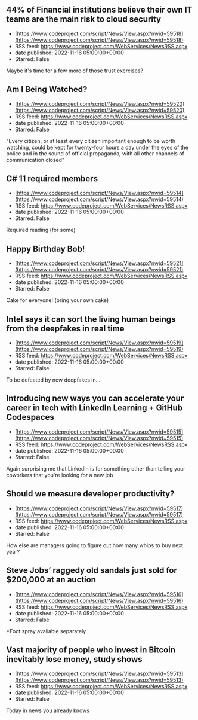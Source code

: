 ## 44% of Financial institutions believe their own IT teams are the main risk to cloud security
 - [https://www.codeproject.com/script/News/View.aspx?nwid=59518](https://www.codeproject.com/script/News/View.aspx?nwid=59518)
 - RSS feed: https://www.codeproject.com/WebServices/NewsRSS.aspx
 - date published: 2022-11-16 05:00:00+00:00
 - Starred: False

Maybe it's time for a few more of those trust exercises?

## Am I Being Watched?
 - [https://www.codeproject.com/script/News/View.aspx?nwid=59520](https://www.codeproject.com/script/News/View.aspx?nwid=59520)
 - RSS feed: https://www.codeproject.com/WebServices/NewsRSS.aspx
 - date published: 2022-11-16 05:00:00+00:00
 - Starred: False

"Every citizen, or at least every citizen important enough to be worth watching, could be kept for twenty-four hours a day under the eyes of the police and in the sound of official propaganda, with all other channels of communication closed"

## C# 11 required members
 - [https://www.codeproject.com/script/News/View.aspx?nwid=59514](https://www.codeproject.com/script/News/View.aspx?nwid=59514)
 - RSS feed: https://www.codeproject.com/WebServices/NewsRSS.aspx
 - date published: 2022-11-16 05:00:00+00:00
 - Starred: False

Required reading (for some)

## Happy Birthday Bob!
 - [https://www.codeproject.com/script/News/View.aspx?nwid=59521](https://www.codeproject.com/script/News/View.aspx?nwid=59521)
 - RSS feed: https://www.codeproject.com/WebServices/NewsRSS.aspx
 - date published: 2022-11-16 05:00:00+00:00
 - Starred: False

Cake for everyone! (bring your own cake)

## Intel says it can sort the living human beings from the deepfakes in real time
 - [https://www.codeproject.com/script/News/View.aspx?nwid=59519](https://www.codeproject.com/script/News/View.aspx?nwid=59519)
 - RSS feed: https://www.codeproject.com/WebServices/NewsRSS.aspx
 - date published: 2022-11-16 05:00:00+00:00
 - Starred: False

To be defeated by new deepfakes in...

## Introducing new ways you can accelerate your career in tech with LinkedIn Learning + GitHub Codespaces
 - [https://www.codeproject.com/script/News/View.aspx?nwid=59515](https://www.codeproject.com/script/News/View.aspx?nwid=59515)
 - RSS feed: https://www.codeproject.com/WebServices/NewsRSS.aspx
 - date published: 2022-11-16 05:00:00+00:00
 - Starred: False

Again surprising me that LinkedIn is for something other than telling your coworkers that you're looking for a new job

## Should we measure developer productivity?
 - [https://www.codeproject.com/script/News/View.aspx?nwid=59517](https://www.codeproject.com/script/News/View.aspx?nwid=59517)
 - RSS feed: https://www.codeproject.com/WebServices/NewsRSS.aspx
 - date published: 2022-11-16 05:00:00+00:00
 - Starred: False

How else are managers going to figure out how many whips to buy next year?

## Steve Jobs’ raggedy old sandals just sold for $200,000 at an auction
 - [https://www.codeproject.com/script/News/View.aspx?nwid=59516](https://www.codeproject.com/script/News/View.aspx?nwid=59516)
 - RSS feed: https://www.codeproject.com/WebServices/NewsRSS.aspx
 - date published: 2022-11-16 05:00:00+00:00
 - Starred: False

*Foot spray available separately

## Vast majority of people who invest in Bitcoin inevitably lose money, study shows
 - [https://www.codeproject.com/script/News/View.aspx?nwid=59513](https://www.codeproject.com/script/News/View.aspx?nwid=59513)
 - RSS feed: https://www.codeproject.com/WebServices/NewsRSS.aspx
 - date published: 2022-11-16 05:00:00+00:00
 - Starred: False

Today in news you already knows
